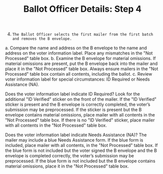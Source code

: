 ﻿---
layout: slide
title: "Ballot Officer Details:  Step 4"
---

4.     The Ballot Officer selects the first mailer from the first batch and removes the B envelope.  
a.     Compare the name and address on the B envelope to the name and address on the voter information label.  Place any mismatches in the "Not Processed" table box. 
b.     Examine the B envelope for material omissions.  If material omissions are present, put the B envelope back into the mailer and place it in the "Not Processed" table box.  Always ensure mailers in the "Not  Processed" table box contain all contents, including the ballot.
c.     Review voter information label for special circumstances:  ID Required or Needs Assistance (NA).

Does the voter information label indicate ID Required?  Look for the additional "ID Verified" sticker on the front of the mailer.
If the "ID Verified" sticker is present and the B envelope is correctly completed, the voter’s submission may be preprocessed.
If the sticker is present but the B envelope contains material omissions, place mailer with all contents in the "Not Processed" table box.
If there is no "ID Verified" sticker, place mailer with all contents in the "Not Processed" table box.

Does the voter information label indicate Needs Assistance (NA)?  The mailer may include a blue Needs Assistance form.
If the blue form is included, place mailer with all contents, in the "Not Processed" table box.
If the blue form is not included but the voter signed the B envelope and the B envelope is completed correctly, the voter’s submission may be preprocessed.
If the blue form is not included but the B envelope contains material omissions, place it in the "Not Processed" table box. 
